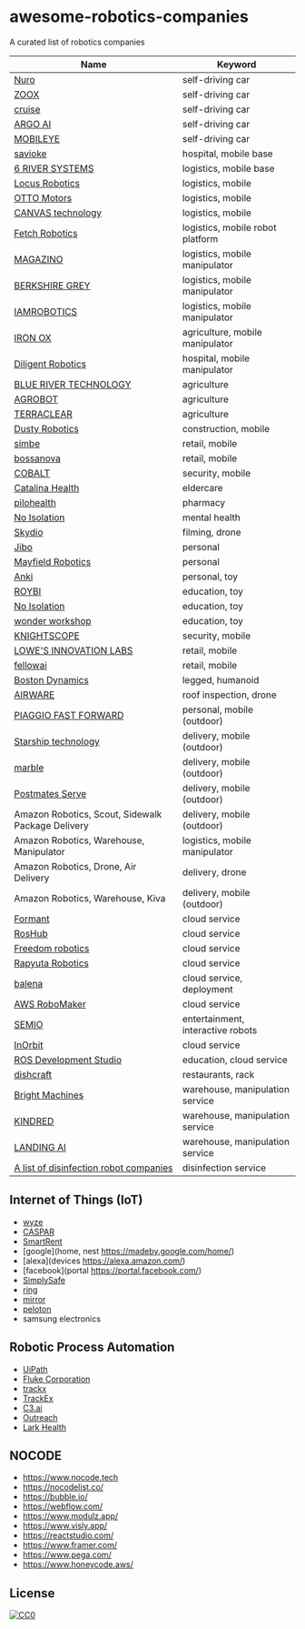 # awesome-robotics-companies
A curated list of robotics companies

| Name | Keyword |
| --- | --- |
| [Nuro](https://nuro.ai/) | self-driving car |
| [ZOOX](https://zoox.com/) | self-driving car |
| [cruise](https://www.getcruise.com/) | self-driving car |
| [ARGO AI](https://www.argo.ai/) | self-driving car |
| [MOBILEYE](https://www.mobileye.com/) | self-driving car |
| [savioke](https://www.savioke.com/) | hospital, mobile base |
| [6 RIVER SYSTEMS](https://6river.com/) | logistics, mobile base |
| [Locus Robotics](https://locusrobotics.com/) | logistics, mobile |
| [OTTO Motors](https://ottomotors.com/) | logistics, mobile |
| [CANVAS technology](https://canvas.technology/) | logistics, mobile |
| [Fetch Robotics](https://fetchrobotics.com/) | logistics, mobile robot platform |
| [MAGAZINO](https://www.magazino.eu/) | logistics, mobile manipulator |
| [BERKSHIRE GREY](https://www.berkshiregrey.com/) | logistics, mobile manipulator |
| [IAMROBOTICS](https://www.iamrobotics.com/) | logistics, mobile manipulator |
| [IRON OX](https://ironox.com/) | agriculture, mobile manipulator |
| [Diligent Robotics](https://diligentrobots.com/) | hospital, mobile manipulator |
| [BLUE RIVER TECHNOLOGY](http://www.bluerivertechnology.com/) | agriculture |
| [AGROBOT](https://www.agrobot.com/) | agriculture |
| [TERRACLEAR](https://www.terraclear.com/) | agriculture |
| [Dusty Robotics](https://www.dustyrobotics.com/) | construction, mobile |
| [simbe](https://www.simberobotics.com/) | retail, mobile |
| [bossanova](https://www.bossanova.com/) | retail, mobile |
| [COBALT](https://cobaltrobotics.com) | security, mobile |
| [Catalina Health](http://www.cataliahealth.com/) | eldercare |
| [pilohealth](https://pillohealth.com/) | pharmacy |
| [No Isolation](https://www.noisolation.com/global/) | mental health |
| [Skydio](https://www.skydio.com/) | filming, drone |
| [Jibo](https://www.jibo.com/) | personal |
| [Mayfield Robotics](http://www.mayfieldrobotics.com/) | personal |
| [Anki](https://www.anki.com/en-us/cozmo.html)	| personal, toy |
| [ROYBI](https://roybirobot.com/) | education, toy |
| [No Isolation](https://www.noisolation.com/global/) | education, toy |
| [wonder workshop](https://www.makewonder.com/) | education, toy |
| [KNIGHTSCOPE](https://invest.knightscope.com) | security, mobile |
| [LOWE'S INNOVATION LABS](https://www.lowesinnovationlabs.com/robotics) | retail, mobile |
| [fellowai](https://www.fellowai.com/) | retail, mobile |
| [Boston Dynamics](https://www.bostondynamics.com/) | legged, humanoid |
| [AIRWARE](https://www.airware.com/) | roof inspection, drone |
| [PIAGGIO FAST FORWARD](https://www.piaggiofastforward.com/) | personal, mobile (outdoor) |
| [Starship technology](https://www.starship.xyz/) | delivery, mobile (outdoor) |
| [marble](https://www.marble.io/) | delivery, mobile (outdoor) |
| [Postmates Serve](https://serve.postmates.com/) | delivery, mobile (outdoor) |
| Amazon Robotics, Scout, Sidewalk Package Delivery | delivery, mobile (outdoor) |
| Amazon Robotics, Warehouse, Manipulator | logistics, mobile manipulator |
| Amazon Robotics, Drone, Air Delivery | delivery, drone |
| Amazon Robotics, Warehouse, Kiva | delivery, mobile (outdoor) |
| [Formant](https://formant.io/) | cloud service |
| [RosHub](https://roshub.io/) | cloud service |
| [Freedom robotics](https://www.freedomrobotics.ai/) | cloud service |
| [Rapyuta Robotics](https://www.rapyuta-robotics.com/) | cloud service |
| [balena](https://www.balena.io/) | cloud service, deployment |
| [AWS RoboMaker](https://aws.amazon.com/robomaker/) | cloud service |
| [SEMIO](https://semio.ai/) | entertainment, interactive robots |
| [InOrbit](https://www.inorbit.ai/) | cloud service |
| [ROS Development Studio](https://www.theconstructsim.com/rds-ros-development-studio/) | education, cloud service |
| [dishcraft](https://dishcraft.com/) | restaurants, rack |
| [Bright Machines](https://www.brightmachines.com/) | warehouse, manipulation service |
| [KINDRED](https://www.kindred.ai/) | warehouse, manipulation service |
| [LANDING AI](https://landing.ai/) | warehouse, manipulation service |
| [A list of disinfection robot companies](https://luminrobotics.com/companies/) | disinfection service |

## Internet of Things (IoT)

- [wyze](https://wyze.com/)
- [CASPAR](https://caspar.ai/)
- [SmartRent](https://smartrent.com/)
- [google](home, nest	https://madeby.google.com/home/)
- [alexa](devices	https://alexa.amazon.com/)
- [facebook](portal	https://portal.facebook.com/)
- [SimplySafe](https://simplisafe.com)
- [ring](https://ring.com/)
- [mirror](https://www.mirror.co/)
- [peloton](https://www.onepeloton.com/)
- samsung electronics

## Robotic Process Automation

- [UiPath](https://www.uipath.com/)
- [Fluke Corporation](https://www.fluke.com/)
- [trackx](https://trackx.com/)
- [TrackEx](https://trackex.com/)
- [C3.ai](https://c3.ai/)
- [Outreach](https://www.outreach.io/)
- [Lark Health](https://www.lark.com/)

## NOCODE

- https://www.nocode.tech
- https://nocodelist.co/
- https://bubble.io/
- https://webflow.com/
- https://www.modulz.app/
- https://www.visly.app/
- https://reactstudio.com/
- https://www.framer.com/
- https://www.pega.com/
- https://www.honeycode.aws/

## License

[![CC0](https://licensebuttons.net/p/zero/1.0/88x31.png)](http://creativecommons.org/publicdomain/zero/1.0/)
